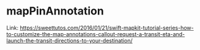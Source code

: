 # mapPinAnnotation
Link: 
https://sweettutos.com/2016/01/21/swift-mapkit-tutorial-series-how-to-customize-the-map-annotations-callout-request-a-transit-eta-and-launch-the-transit-directions-to-your-destination/
